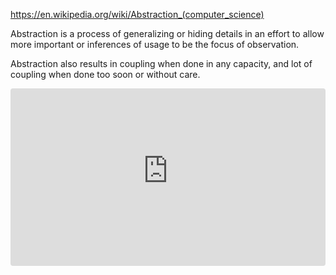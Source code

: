 https://en.wikipedia.org/wiki/Abstraction_(computer_science)

Abstraction is a process of generalizing or hiding details in an effort to allow more important or inferences of usage to be the focus of observation.

Abstraction also results in coupling when done in any capacity, and lot of coupling when done too soon or without care.

<iframe width="100%" src="https://www.youtube-nocookie.com/embed/rQlMtztiAoA?si=CH7TOtSs3_cKmGQv" title="YouTube video player" frameborder="0" allow="accelerometer; autoplay; clipboard-write; encrypted-media; gyroscope; picture-in-picture; web-share" allowfullscreen style="border-radius: 4px; aspect-ratio: 16/9;"></iframe>
